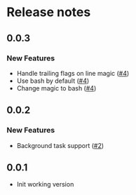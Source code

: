 # Release notes

<!-- do not remove -->

## 0.0.3

### New Features

- Handle trailing flags on line magic ([#4](https://github.com/AnswerDotAI/pshnb/issues/4))
- Use bash by default ([#4](https://github.com/AnswerDotAI/pshnb/issues/4))
- Change magic to bash ([#4](https://github.com/AnswerDotAI/pshnb/issues/4))


## 0.0.2

### New Features

- Background task support ([#2](https://github.com/AnswerDotAI/pshnb/issues/2))


## 0.0.1

- Init working version


